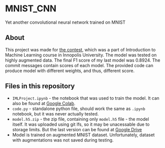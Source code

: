 # MNIST_CNN
Yet another convolutional neural network trained on MNIST

## About
This project was made for [the contest](https://competitions.codalab.org/competitions/26282), which was a part of Introduction to Machine Learning course in Innopolis University. The model was tested on highly augmented data. The final F1 score of my last model was 0.8924. The commit messages contain scores of each model. The provided code can produce model with different weights, and thus, different score.

## Files in this repository
* `IMLProject.ipynb` - the notebook that was used to train the model. It can also be found at [Google Colab](https://colab.research.google.com/drive/1FJ7nZiczW993RLw666i9NGO1T5_P2Vhh).
* `code.py` - standalone python file, should work the same as `.ipynb` notebook, but it was never actually tested.
* `model.h5.zip` - the zip file, containing only `model.h5` file - the model itself. It was uploaded using git lfs, so it may be unacessable due to storage limits. But the last version can be found at [Google Drive](https://drive.google.com/file/d/1HgXavJdqwzJwi1BYT4irQkiIe1BOiweL)
* Model is trained on augmented MNIST dataset. Unfortunately, dataset with augmentations was not saved during testing.
